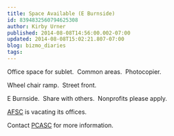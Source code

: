 ```yaml
---
title: Space Available (E Burnside)
id: 8394832560794625308
author: Kirby Urner
published: 2014-08-08T14:56:00.002-07:00
updated: 2014-08-08T15:02:21.807-07:00
blog: bizmo_diaries
tags: 
---
```


[](https://www.flickr.com/photos/kirbyurner/14859520504)

Office space for sublet.  Common areas.  Photocopier.

Wheel chair ramp.  Street front. 

E Burnside.  Share with others.  Nonprofits please apply.

[AFSC](https://www.flickr.com/photos/afscportland) is vacating its offices.

Contact [PCASC](http://www.pcasc.net/who-we-are/contact-us/) for more information. 

[](https://www.flickr.com/photos/kirbyurner/14859549074)